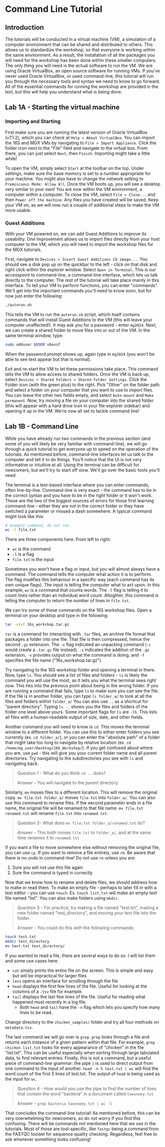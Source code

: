 # Command Line Tutorial
## Introduction 
The tutorials will be conducted in a virtual machine (VM), a simulation of a computer environment that can be shared and distributed to others. This allows us to standardize the workshop, so that everyone is working within the same environment. As a result, the installation of all the packages you will need for the workshop has been done within these smaller computers. The only thing you will need is the actual software to run the VM. 
We are using Oracle VirtualBox, an open source software for running VMs. If you've never used Oracle VirtualBox, or used command-line, this tutorial will run you through the necessary tools and syntax we need to know to go forward. All of the essential commands for running the workshop are provided in the text, but this will help you understand what is being done. 

## Lab 1A - Starting the virtual machine
### Importing and Starting
First make sure you are running the latest version of Oracle VirtualBox (v7.1.2), which you can check at `Help > About VirtualBox`. You can import the 16S and MGX VMs by navigating to `File > Import Appliance`. Click the folder icon next to the "File" field and navigate to the virtual box. From there, you can just select `Next`, then `Finish`.  Importing might take a little while!

To open the VM, simply select `Start` at the toolbar on the top. Under settings, make sure the base memory is set to a number appropriate for your machine. You might also have to change the network setting to `Promiscuous Mode: Allow All`. Once the VM boots up, you will see a desktop very similar to your own! You are now within the VM environment, a computer within a computer. To close the VM, select `File > Close...` and then `Power off the machine`. Any files you have created will be saved. Keep your VM on, as we will now run a couple of additional steps to make the VM more usable. 

### Guest Additions
With your VM powered on, we can add Guest Additions to improve its useability. One improvement allows us to import files directly from your host computer to the VM, which you will need to import the workshop files for the MGX tutorials. 

First, navigate to `Devices > Insert Guest Additions CD image...`. You should see a disk pop up on the quickbar to the left - click on that disk and right click within the explorer window. Select `Open in Terminal`. This is our accesspoint to command-line, a command-line interface, which lets us talk directly to the computer. The rest of the tutorial will take place mainly in this interface. To tell your VM to perform functions, you can enter "commands". We'll get into the important commands you'll need to know soon, but for now just enter the following:

```bash
./autorun.sh
```

This tells the VM to run the `autorun.sh` script, which itself contains commands that will install Guest Additions to the VM (this will leave your computer unaffected!). It may ask you for a password - enter `mg2024`. Next, we can create a shared folder to move files into or out of the VM. In the same terminal window, type:

```bash
sudo adduser $USER vboxsf
```

When the password prompt shows up, again type in `mg2024` (you won't be able to see text appear but that is normal). 

Exit and re-start the VM to let these permissions take place. This command tells the VM to allow access to shared folders. Once the VM is back up, select `Devices > Shared Folders > Shared Folder Settings`. Click the Folder icon (with the green plus) to the right. Pick "Other" on the folder path and select a folder on your computer that you want to use to import files. You can leave the other two fields empty, and select `Auto-mount` and `Make permanent`. Now, try moving a file on your computer into the shared folder (this will appear with a hard drive icon in your file explorer sidebar) and opening it up in the VM. We're now all set to tackle command line!

## Lab 1B - Command Line
While you have already run two commands in the previous section (and some of you will likely be very familiar with command-line), we will go through a quick tutorial to get everyone up to speed on the operation of the tutorials. As mentioned before, command-line interfaces let us talk to the computer and tell it to do things. You'll notice that the UI is not very informative or intuitive at all. Using the terminal can be difficult for newcomers, but we'll try to start off slow. We'll go over the basic tools you'll need. 

The terminal is a text-based interface where you can enter commands, often line-by-line. Command-line is very exact - the command has to be in the correct syntax and you have to be in the right folder or it won't work. These are the two of the biggest sources of errors for those first learning command-line - either they are not in the correct folder or they have switched a parameter or missed a dash somewhere. A typical command might look like this:
```bash
# example command, do not run
wc -l file.txt
```

There are three components here. From left to right:
- `wc` is the command
- `-l` is a flag
- `file.txt` is the input

Sometimes you won't have a flag or input, but you will almost always have a command. The command tells the computer what action it is to perform. The flag modifies this behaviour in a specific way (each command has its own unique flags). The input is telling the computer what to act upon. In this example, `wc` is a command that counts words. The `-l` flag is telling it to count lines rather than an individual word count. Altogther, this command is telling the computer to return the number of lines in `file.txt`. 

We can try some of these commands on the 16S workshop files. Open a terminal on your desktop and type in the following:
```bash
tar -xzvf 16s_workshop.tar.gz 
```
`tar` is a command for interacting with `.tar` files, an archive file format that packages a folder into one file. That file is then compressed, hence the second `.gz` extension. The `-x` flag indicated an unpacking command (`-c` would create a `.tar.gz` file instead). `-z` indicates the addition of the `.gz` extension, `-v` provides output on what the command is doing, and `-f` specifies the file name ("16s_workshop.tar.gz"). 

Try navigating to the 16S workshop folder and opening a terminal in there. Now, type `ls`. You should see a list of files and folders - `ls` is likely the command you will use the most, as it tells you what the terminal sees right now. This ties into the previous point about being in the wrong folder. If you are running a command that fails, type `ls` to make sure you can see the file. If the file is in another folder, you can type `ls folder_a/` to look at all the files and folders within `folder_a/` You can also use `..` as a shortcut for "parent directory". Typing `ls ..` shows you the files and folders of the folder one level above yours. Some important flags for `ls` are `-lh`. This lists all files with a human-readable output of size, date, and other fields. 

Another command you will need to know is `cd`. This moves the terminal window to a different folder. You can use this to either enter folders you see currently (ex. `cd folder_a/`), or you can enter the "absolute path" of a folder that might take too long to navigate by relative location (ex. `cd /home/mg_user/Desktop/16S_Workshop/`). If you get confused about where you are, use `pwd` - this will give you your current folder name and all parent directories. Try navigating to the subdirectories you see with `ls` and navigating back. 

> Question 1 - What do you think `cd ..` does?
> 
> Answer - You will navigate to the parent directory

Similarly, `mv` moves files to a different location. This will remove the original copy. `mv file.txt folder_a/` moves `file.txt` into `folder_a/`. You can also use this command to rename files. If the second parameter ends in a file name, the original file will be renamed to that file name. `mv file.txt renamed.txt` will rename `file.txt` into `renamed.txt`. 

> Question 2- What does `mv file.txt folder_a/renamed.txt` do?
> 
> Answer - This both moves `file.txt` to `folder_a/`, and at the same time renames it to `renamed.txt`

If you want a file to move somewhere else without removing the original file, you can use `cp`. If you want to remove a file entirely, use `rm`. Be aware that there is no undo in command-line! Do not use `rm` unless you are:
1. Sure you will not use this file again
2. Sure the command is typed in correctly

Now that we know how to rename and delete files, we should address how to make or read them. To make an empty file - perhaps to later fill in with a text editor - you can use `touch`. Ex. `touch list.txt` will make an empty text file named "list". You can also make folders using `mkdir`.

> Question 3 - For practice, try making a file named "test.txt", making a new folder named "test_directory", and moving your text file into the folder. 
>
> Answer - You could do this with the following commands:
```bash
touch test.txt
mkdir test_directory
mv test.txt test_directory/
```

If you wanted to read a file, there are several ways to do so. I will list them and some use cases here:
- `cat` simply prints the entire file on the screen. This is simple and easy but will be impractical for larger files
- `less` opens an interface for scrolling through the file
- `head` displays the first few lines of the file. Useful for looking at the columns of a `.tsv` file for example.
- `tail` displays the last few lines of the file. Useful for reading what happened most recently in a log file. 
	- Both `head` and `tail` have the `-n` flag which lets you specify how many lines to be read. 

Change directory to the `chicken_samples/` folder and try all four methods on `metadata.tsv`. 

The last command we will go over is `grep`. `grep` looks through a file and returns each instance of a given pattern within that file. For example, `grep chicken list.txt` looks for every appearance of "chicken" in the file "list.txt". This can be useful especially when sorting through large tabulated data, to find relevant entries. Finally, this is not a command, but a useful piece of command-line grammar: the pipe `|` is used to direct output from one command to the input of another. `head -n 5 test.txt | wc` will find the word count of the first 5 lines of test.txt. The output of `head` is being used as the input for `wc`. 

> Question 4 - How would you use the pipe to find the number of lines that contain the word "bacteria" in a document called `taxonomy.txt`
> 
> Answer - `grep bacteria taxonomy.txt | wc -l`

That concludes the command-line tutorial! As mentioned before, this can be very overwhelming for newcomers, so do not worry if you find this confusing. There will be commands not mentioned here that we use in the tutorials. Most of those are tool-specific, like `fastqc` being a command from the FASTQC toolset for sequence quality checking. Regardless, feel free to ask whenever something looks confusing!
